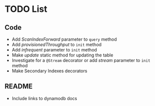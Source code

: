 # TODO List
## Code
* Add *ScanIndexForward* parameter to `query` method
* Add *provisionedThroughput* to `init` method
* Add *infrequent* parameter to `init` method
* Make *update* static method for updating the table
* Investigate for a `@Stream` decorator or add *stream* parameter to `init` method
* Make Secondary Indexes decorators
## README
* Include links to dynamodb docs